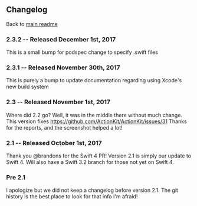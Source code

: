 ## Changelog

Back to [main readme](README.md)

### 2.3.2 -- Released December 1st, 2017

This is a small bump for podspec change to specify .swift files

### 2.3.1 -- Released November 30th, 2017

This is purely a bump to update documentation regarding using 
Xcode's new build system

### 2.3 -- Released November 1st, 2017

Where did 2.2 go? Well, it was in the middle there without much change.
This version fixes https://github.com/ActionKit/ActionKit/issues/31
Thanks for the reports, and the screenshot helped a lot!

### 2.1 -- Released October 1st, 2017

Thank you @brandons for the Swift 4 PR! 
Version 2.1 is simply our update to Swift 4.
Will also have a Swift 3.2 branch for those not yet on Swift 4.

### Pre 2.1

I apologize but we did not keep a changelog before version 2.1.
The git history is the best place to look for that info I'm afraid! 



